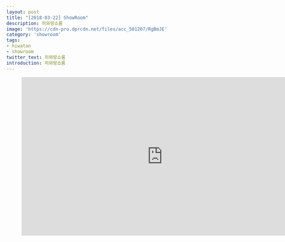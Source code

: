 ```yaml
---
layout: post
title: "[2018-03-22] ShowRoom"
description: 히와땅쇼룸
image: 'https://cdn-pro.dprcdn.net/files/acc_501207/RgBmJE'
category: 'showroom'
tags:
- hiwatan
- showroom
twitter_text: 히와땅쇼룸
introduction: 히와땅쇼룸
---
```

<figure class="video_container">
<iframe width="740" height="416" src="https://serviceapi.nmv.naver.com/flash/convertIframeTag.nhn?vid=54F0E88912834445F671ABD24370199B5D2B&outKey=V126d438c076043fee911f341cc6b80871f1609781ca915ab83e1f341cc6b80871f16" frameborder="no" scrolling="no" webkitallowfullscreen mozallowfullscreen allowfullscreen></iframe>
</figure>
